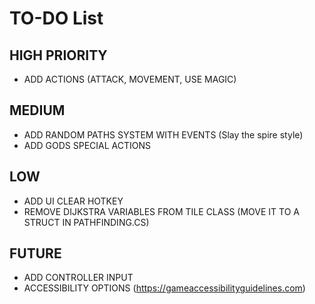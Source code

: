 # TO-DO List


## HIGH PRIORITY
- ADD ACTIONS (ATTACK, MOVEMENT, USE MAGIC)

## MEDIUM
- ADD RANDOM PATHS SYSTEM WITH EVENTS (Slay the spire style)
- ADD GODS SPECIAL ACTIONS

## LOW
- ADD UI CLEAR HOTKEY
- REMOVE DIJKSTRA VARIABLES FROM TILE CLASS (MOVE IT TO A STRUCT IN PATHFINDING.CS)

## FUTURE
- ADD CONTROLLER INPUT
- ACCESSIBILITY OPTIONS (https://gameaccessibilityguidelines.com)
